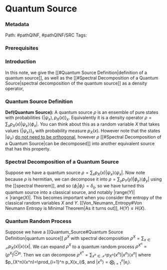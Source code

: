 # Quantum Source
### Metadata
Path: #pathQINF, #pathQINF/SRC 
Tags:

### Prerequisites 


### Introduction
In this note, we give the [[#Quantum Source Definition|definition of a quantum source]], as well as the [[#Spectral Decomposition of a Quantum Source|spectral decomposition of the quantum source]] as a density operator,

### Quantum Source Definition
**Def(Quantum Source):** A quantum source $\rho$ is an ensemble of pure states with probabilities $\{|\psi_x\rangle, p_X(x)\}_x$. Equivalently it is a density operator $\rho=\sum_{x}p_X(x)|\psi_x\rangle \langle \phi_x|$.
	You can think about this as a random variable $X$ that takes values $\{|\psi_x\rangle\}_x$ with probability measure $p_X(x)$. However note that the states $|\psi_x\rangle$ <u>do not need to be orthogonal</u>, however $\rho$ [[#Spectral Decomposition of a Quantum Source|can be decomposed]] into another equivalent source that has this property.

### Spectral Decomposition of a Quantum Source
Suppose we have a quantum source $\rho=\sum_x p_X(x) |\psi_x\rangle\langle \psi_x|$. Now note because $\rho$ is hermitian, we can decompose it into $\rho = \sum_yp_Y(y)|\phi_y\rangle\langle\phi_y|$ using the [[spectral theorem]], and so $\langle \phi_i|\phi_j \rangle = \delta_{ij}$, so we have turned this quantum source into a classical source, and notably $|\text{range}(Y)|\le |\text{range}(X)|$. This becomes important when you consider the entropy of the classical random variables $X$ and $Y$. [[Von_Neumann_Entropy#Von Neumann Entropy is Minimal Theorem|As it turns out]], $H(Y)\le H(X)$.

### Quantum Random Process
Suppose we have a [[Quantum_Source#Quantum Source Definition|quantum source]] $\rho^X$ with spectral decomposition $\rho^X = \sum_{x\in \mathcal X}p_X(x)|x\rangle \langle x|$. We can expand $\rho^X$ to a quantum random process $\rho^{X^n}=(\rho^X)^{\otimes n}$. Then we can decompose $\rho^{X^n}=\sum_{x^n \in \mathcal X ^n} p_{X^n}(x^n)|x^n\rangle \langle x^n|$ where $p_{X^n}(x^n)=\prod_{i=1}^n p_X(x_i)$, and $|x^n\rangle=\bigotimes_{i=1}^n |x_i\rangle$.
